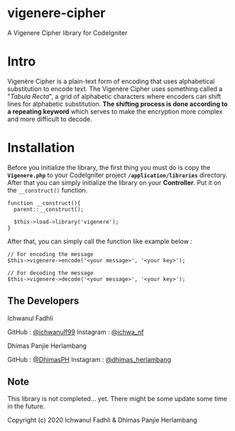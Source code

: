 # vigenere-cipher
A Vigenere Cipher library for CodeIgniter

Intro
=====
Vigenère Cipher is a plain-text form of encoding that uses alphabetical substitution to encode text. The Vigenère Cipher uses something called a "*Tabula Recta*", a grid of alphabetic characters where encoders can shift lines for alphabetic substitution. **The shifting process is done according to a repeating keyword** which serves to make the encryption more complex and more difficult to decode.

Installation
============
Before you initialize the library, the first thing you must do is copy the **`Vigenere.php`** to your CodeIgniter project **`/application/libraries`** directory. After that you can simply initialize the library on your **Controller**. Put it on the `__construct()` function.

```
function __construct(){ 
  parent::__construct();
  
  $this->load->library('vigenere'); 
}
```
After that, you can simply call the function like example below :
```
// For encoding the message
$this->vigenere->encode('<your message>', '<your key>');

// For decoding the message
$this->vigenere->decode('<your message>', '<your key>');
```

The Developers
--------------
Ichwanul Fadhli

GitHub    : [@ichwanulf99](https://github.com/ichwanulf99/)
Instagram : [@ichwa_nf](https://www.instagram.com/ichwa_nf/)

Dhimas Panjie Herlambang

GitHub    : [@DhimasPH](https://github.com/DhimasPH/)
Instagram : [@dhimas_herlambang](https://www.instagram.com/dhimas_herlambang/)

Note
----
This library is not completed... yet. There might be some update some time in the future.

Copyright (c) 2020 Ichwanul Fadhli & Dhimas Panjie Herlambang
